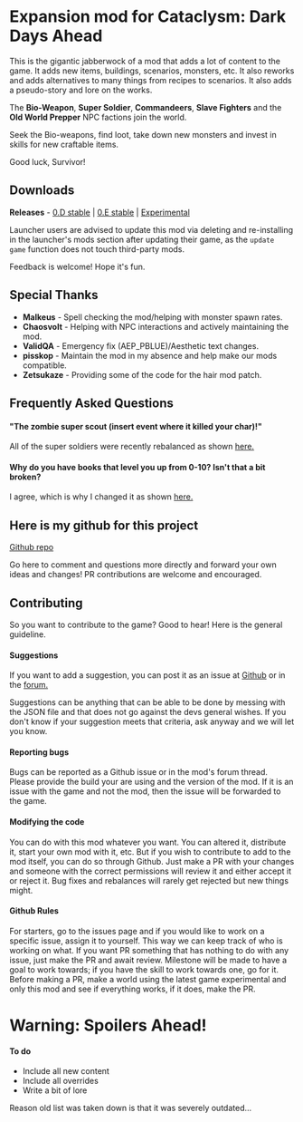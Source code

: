 # Expansion mod for Cataclysm: Dark Days Ahead

This is the gigantic jabberwock of a mod that adds a lot of content to the game. It adds new items, buildings, scenarios, monsters, etc. It also reworks and adds alternatives to many things from recipes to scenarios. It also adds a pseudo-story and lore on the works.

The **Bio-Weapon**, **Super Soldier**, **Commandeers**, **Slave Fighters** and the **Old World Prepper** NPC factions join the world.

Seek the Bio-weapons, find loot, take down new monsters and invest in skills for new craftable items.

Good luck, Survivor!

## Downloads

**Releases** - [0.D stable](https://github.com/Noctifer-de-Mortem/nocts_cata_mod/releases/tag/v0.D) | [0.E stable](https://github.com/Noctifer-de-Mortem/nocts_cata_mod/releases/tag/0.E) | [Experimental](https://github.com/Noctifer-de-Mortem/nocts_cata_mod/archive/master.zip)

Launcher users are advised to update this mod via deleting and re-installing in the launcher's mods section after updating their game, as the `update game` function does not touch third-party mods.

Feedback is welcome! Hope it's fun.

## Special Thanks

* **Malkeus** - Spell checking the mod/helping with monster spawn rates.
* **Chaosvolt** - Helping with NPC interactions and actively maintaining the mod.
* **ValidQA** - Emergency fix (AEP_PBLUE)/Aesthetic text changes.
* **pisskop** - Maintain the mod in my absence and help make our mods compatible.
* **Zetsukaze** - Providing some of the code for the hair mod patch.

## Frequently Asked Questions

#### "The zombie super scout (insert event where it killed your char)!"

All of the super soldiers were recently rebalanced as shown [here.](https://github.com/Noctifer-de-Mortem/nocts_cata_mod/pull/57)


#### Why do you have books that level you up from 0-10? Isn't that a bit broken?

I agree, which is why I changed it as shown [here.](https://github.com/Noctifer-de-Mortem/nocts_cata_mod/pull/51)

## Here is my github for this project

[Github repo](https://github.com/Noctifer-de-Mortem/nocts_cata_mod)

Go here to comment and questions more directly and forward your own ideas and changes!
PR contributions are welcome and encouraged.

## Contributing
So you want to contribute to the game? Good to hear! Here is the general guideline.

#### Suggestions
If you want to add a suggestion, you can post it as an issue at [Github](https://github.com/Noctifer-de-Mortem/nocts_cata_mod/issues) or in the [forum.](https://discourse.cataclysmdda.org/t/cataclysm-mod/10523)

Suggestions can be anything that can be able to be done by messing with the JSON file and that does not go against the devs general wishes. If you don't know if your suggestion meets that criteria, ask anyway and we will let you know.

#### Reporting bugs
Bugs can be reported as a Github issue or in the mod's forum thread. Please provide the build your are using and the version of the mod. If it is an issue with the game and not the mod, then the issue will be forwarded to the game.

#### Modifying the code
You can do with this mod whatever you want. You can altered it, distribute it, start your own mod with it, etc. But if you wish to contribute to add to the mod itself, you can do so through Github. Just make a PR with your changes and someone with the correct permissions will review it and either accept it or reject it. Bug fixes and rebalances will rarely get rejected but new things might.

#### Github Rules
For starters, go to the issues page and if you would like to work on a specific issue, assign it to yourself. This way we can keep track of who is working on what. If you want PR something that has nothing to do with any issue, just make the PR and await review. Milestone will be made to have a goal to work towards; if you have the skill to work towards one, go for it. Before making a PR, make a world using the latest game experimental and only this mod and see if everything works, if it does, make the PR.

# Warning: Spoilers Ahead!

#### To do
* Include all new content
* Include all overrides
* Write a bit of lore

Reason old list was taken down is that it was severely outdated...